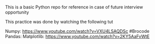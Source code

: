 This is a basic Python repo for reference in case of future interview opportunity


This practice was done by watching the following tut

Numpy: https://www.youtube.com/watch?v=VXU4LSAQDSc #Brocode
Pandas: 
Matplotlib: https://www.youtube.com/watch?v=2KY5AaFvWtE